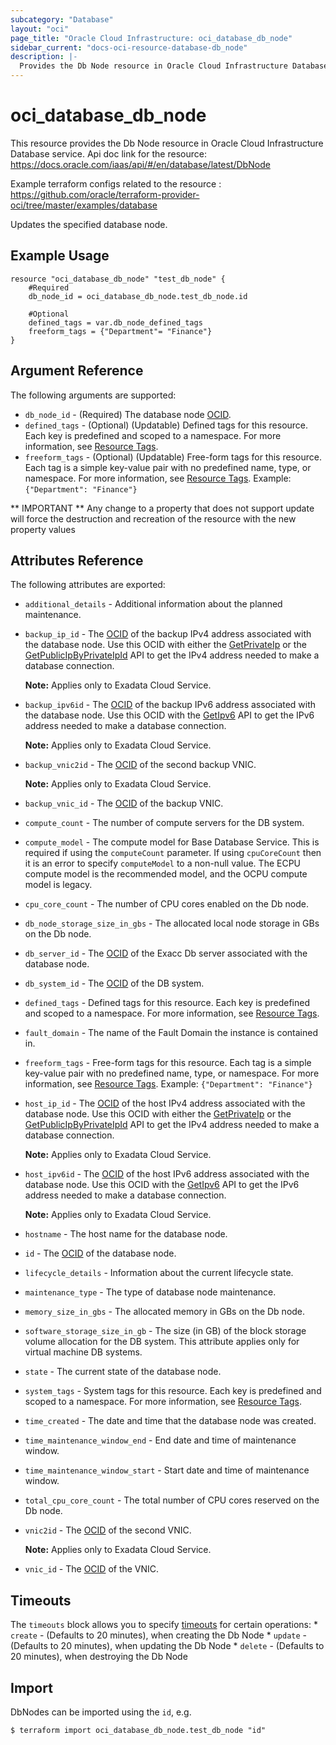 ```yaml
---
subcategory: "Database"
layout: "oci"
page_title: "Oracle Cloud Infrastructure: oci_database_db_node"
sidebar_current: "docs-oci-resource-database-db_node"
description: |-
  Provides the Db Node resource in Oracle Cloud Infrastructure Database service
---
```


# oci_database_db_node
This resource provides the Db Node resource in Oracle Cloud Infrastructure Database service.
Api doc link for the resource: https://docs.oracle.com/iaas/api/#/en/database/latest/DbNode

Example terraform configs related to the resource : https://github.com/oracle/terraform-provider-oci/tree/master/examples/database

Updates the specified database node.

## Example Usage

```hcl
resource "oci_database_db_node" "test_db_node" {
	#Required
	db_node_id = oci_database_db_node.test_db_node.id

	#Optional
	defined_tags = var.db_node_defined_tags
	freeform_tags = {"Department"= "Finance"}
}
```

## Argument Reference

The following arguments are supported:

* `db_node_id` - (Required) The database node [OCID](https://docs.cloud.oracle.com/iaas/Content/General/Concepts/identifiers.htm).
* `defined_tags` - (Optional) (Updatable) Defined tags for this resource. Each key is predefined and scoped to a namespace. For more information, see [Resource Tags](https://docs.cloud.oracle.com/iaas/Content/General/Concepts/resourcetags.htm). 
* `freeform_tags` - (Optional) (Updatable) Free-form tags for this resource. Each tag is a simple key-value pair with no predefined name, type, or namespace. For more information, see [Resource Tags](https://docs.cloud.oracle.com/iaas/Content/General/Concepts/resourcetags.htm).  Example: `{"Department": "Finance"}` 


** IMPORTANT **
Any change to a property that does not support update will force the destruction and recreation of the resource with the new property values

## Attributes Reference

The following attributes are exported:

* `additional_details` - Additional information about the planned maintenance.
* `backup_ip_id` - The [OCID](https://docs.cloud.oracle.com/iaas/Content/General/Concepts/identifiers.htm) of the backup IPv4 address associated with the database node. Use this OCID with either the [GetPrivateIp](https://docs.cloud.oracle.com/iaas/api/#/en/iaas/20160918/PrivateIp/GetPrivateIp) or the [GetPublicIpByPrivateIpId](https://docs.cloud.oracle.com/iaas/api/#/en/iaas/20160918/PublicIp/GetPublicIpByPrivateIpId) API to get the IPv4 address needed to make a database connection.

	**Note:** Applies only to Exadata Cloud Service. 
* `backup_ipv6id` - The [OCID](https://docs.cloud.oracle.com/iaas/Content/General/Concepts/identifiers.htm) of the backup IPv6 address associated with the database node. Use this OCID with the [GetIpv6](https://docs.cloud.oracle.com/iaas/api/#/en/iaas/20160918/Ipv6/GetIpv6) API to get the IPv6 address needed to make a database connection.

	**Note:** Applies only to Exadata Cloud Service. 
* `backup_vnic2id` - The [OCID](https://docs.cloud.oracle.com/iaas/Content/General/Concepts/identifiers.htm) of the second backup VNIC.

	**Note:** Applies only to Exadata Cloud Service. 
* `backup_vnic_id` - The [OCID](https://docs.cloud.oracle.com/iaas/Content/General/Concepts/identifiers.htm) of the backup VNIC.
* `compute_count` - The number of compute servers for the DB system.
* `compute_model` - The compute model for Base Database Service. This is required if using the `computeCount` parameter. If using `cpuCoreCount` then it is an error to specify `computeModel` to a non-null value. The ECPU compute model is the recommended model, and the OCPU compute model is legacy.
* `cpu_core_count` - The number of CPU cores enabled on the Db node.
* `db_node_storage_size_in_gbs` - The allocated local node storage in GBs on the Db node.
* `db_server_id` - The [OCID](https://docs.cloud.oracle.com/iaas/Content/General/Concepts/identifiers.htm) of the Exacc Db server associated with the database node.
* `db_system_id` - The [OCID](https://docs.cloud.oracle.com/iaas/Content/General/Concepts/identifiers.htm) of the DB system.
* `defined_tags` - Defined tags for this resource. Each key is predefined and scoped to a namespace. For more information, see [Resource Tags](https://docs.cloud.oracle.com/iaas/Content/General/Concepts/resourcetags.htm). 
* `fault_domain` - The name of the Fault Domain the instance is contained in.
* `freeform_tags` - Free-form tags for this resource. Each tag is a simple key-value pair with no predefined name, type, or namespace. For more information, see [Resource Tags](https://docs.cloud.oracle.com/iaas/Content/General/Concepts/resourcetags.htm).  Example: `{"Department": "Finance"}` 
* `host_ip_id` - The [OCID](https://docs.cloud.oracle.com/iaas/Content/General/Concepts/identifiers.htm) of the host IPv4 address associated with the database node. Use this OCID with either the [GetPrivateIp](https://docs.cloud.oracle.com/iaas/api/#/en/iaas/20160918/PrivateIp/GetPrivateIp) or the [GetPublicIpByPrivateIpId](https://docs.cloud.oracle.com/iaas/api/#/en/iaas/20160918/PublicIp/GetPublicIpByPrivateIpId) API to get the IPv4 address needed to make a database connection.

	**Note:** Applies only to Exadata Cloud Service. 
* `host_ipv6id` - The [OCID](https://docs.cloud.oracle.com/iaas/Content/General/Concepts/identifiers.htm) of the host IPv6 address associated with the database node. Use this OCID with the [GetIpv6](https://docs.cloud.oracle.com/iaas/api/#/en/iaas/20160918/Ipv6/GetIpv6) API to get the IPv6 address needed to make a database connection.

	**Note:** Applies only to Exadata Cloud Service. 
* `hostname` - The host name for the database node.
* `id` - The [OCID](https://docs.cloud.oracle.com/iaas/Content/General/Concepts/identifiers.htm) of the database node.
* `lifecycle_details` - Information about the current lifecycle state.
* `maintenance_type` - The type of database node maintenance.
* `memory_size_in_gbs` - The allocated memory in GBs on the Db node.
* `software_storage_size_in_gb` - The size (in GB) of the block storage volume allocation for the DB system. This attribute applies only for virtual machine DB systems. 
* `state` - The current state of the database node.
* `system_tags` - System tags for this resource. Each key is predefined and scoped to a namespace. For more information, see [Resource Tags](https://docs.cloud.oracle.com/iaas/Content/General/Concepts/resourcetags.htm). 
* `time_created` - The date and time that the database node was created.
* `time_maintenance_window_end` - End date and time of maintenance window.
* `time_maintenance_window_start` - Start date and time of maintenance window.
* `total_cpu_core_count` - The total number of CPU cores reserved on the Db node.
* `vnic2id` - The [OCID](https://docs.cloud.oracle.com/iaas/Content/General/Concepts/identifiers.htm) of the second VNIC.

	**Note:** Applies only to Exadata Cloud Service. 
* `vnic_id` - The [OCID](https://docs.cloud.oracle.com/iaas/Content/General/Concepts/identifiers.htm) of the VNIC.

## Timeouts

The `timeouts` block allows you to specify [timeouts](https://registry.terraform.io/providers/oracle/oci/latest/docs/guides/changing_timeouts) for certain operations:
	* `create` - (Defaults to 20 minutes), when creating the Db Node
	* `update` - (Defaults to 20 minutes), when updating the Db Node
	* `delete` - (Defaults to 20 minutes), when destroying the Db Node


## Import

DbNodes can be imported using the `id`, e.g.

```
$ terraform import oci_database_db_node.test_db_node "id"
```

